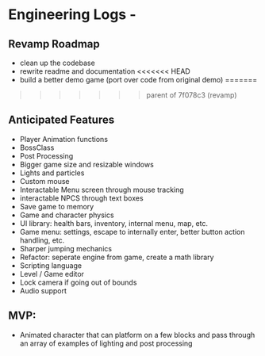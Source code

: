 # Engineering Logs - <jvmespark>

## Revamp Roadmap
- clean up the codebase
- rewrite readme and documentation
<<<<<<< HEAD
- build a better demo game (port over code from original demo)
=======
>>>>>>> parent of 7f078c3 (revamp)

## Anticipated Features

- Player Animation functions
- BossClass
- Post Processing
- Bigger game size and resizable windows
- Lights and particles
- Custom mouse
- Interactable Menu screen through mouse tracking
- interactable NPCS through text boxes
- Save game to memory
- Game and character physics
- UI library: health bars, inventory, internal menu, map, etc.
- Game menu: settings, escape to internally enter, better button action handling, etc.
- Sharper jumping mechanics
- Refactor: seperate engine from game, create a math library
- Scripting language
- Level / Game editor
- Lock camera if going out of bounds
- Audio support

## MVP:

- Animated character that can platform on a few blocks and pass through an array of examples of lighting and post processing